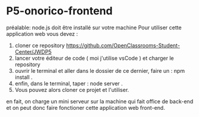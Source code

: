 # P5-onorico-frontend
préalable: node.js doit être installé sur votre machine
Pour utiliser cette application web vous devez : 

1) cloner ce repository https://github.com/OpenClassrooms-Student-Center/JWDP5
2) lancer votre éditeur de code ( moi j'utilise vsCode ) et charger le repository
3) ouvrir le terminal et aller dans le dossier de ce dernier, faire un : npm install .
4) enfin, dans le terminal, taper : node server .
5) Vous pouvez alors cloner ce projet et l'utiliser.
 
 en fait, on charge un mini serveur sur la machine qui fait office de back-end et on peut donc 
 faire fonctioner cette application web front-end.
